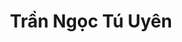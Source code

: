 ---
layout: album_gallery
resource: instagram
title: "Trần Ngọc Tú Uyên"
description: "Instagram albums of Trần Ngọc Tú Uyên</br>. Username: uyntu.tr"
active: gallery
images:
- image_path: /uyntu.tr/-1/20230613_191017_353747173_669884994939522_2590632610422239032_n.jpg
  gallery-folder: /gallery/uyntu.tr/-1/
  gallery-name: -1
  gallery-date: April 2025
- image_path: /uyntu.tr/0/20231006_183225_370047654_17918147087801078_8842943991220526921_n.jpg
  gallery-folder: /gallery/uyntu.tr/0/
  gallery-name: 0
  gallery-date: April 2025
- image_path: /uyntu.tr/1/20241027_184940_464896584_17970567923801078_6534691320174618194_n.jpg
  gallery-folder: /gallery/uyntu.tr/1/
  gallery-name: 1
  gallery-date: April 2025
- image_path: /uyntu.tr/9/20250130_202337_475663403_17982571859801078_1739596679048560498_n.jpg
  gallery-folder: /gallery/uyntu.tr/9/
  gallery-name: 9
  gallery-date: April 2025
---
